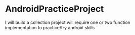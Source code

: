 # AndroidPracticeProject
I will build a collection project will require one or two function implementation to practice/try android skills 
